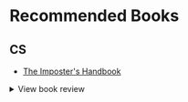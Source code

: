 # Recommended Books

## CS

- [The Imposter's Handbook](https://bigmachine.io/products/the-imposters-handbook)

<details>
<summary>View book review</summary>

Don't have a CS degree? Neither does Rob. That's why he wrote this book: to fill the gaps in his career. The result? Over 450 pages of essentials skills and ideas every developer should know with illustrations by the author, who loves to sketch.

</details>
